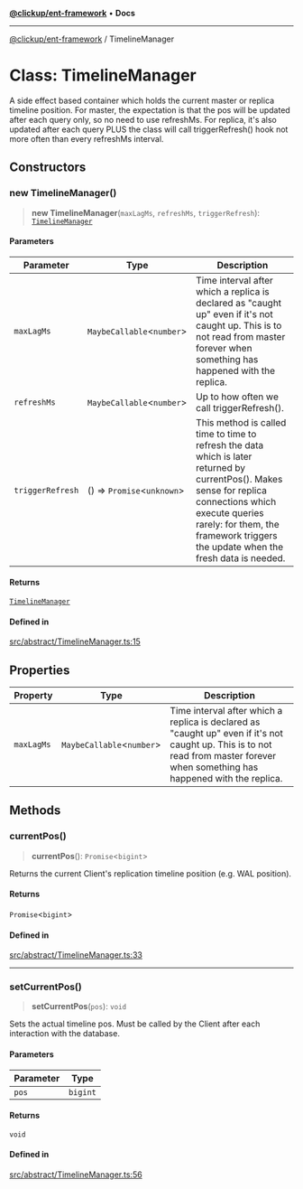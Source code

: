 [**@clickup/ent-framework**](../README.md) • **Docs**

***

[@clickup/ent-framework](../globals.md) / TimelineManager

# Class: TimelineManager

A side effect based container which holds the current master or replica
timeline position. For master, the expectation is that the pos will be
updated after each query only, so no need to use refreshMs. For replica, it's
also updated after each query PLUS the class will call triggerRefresh() hook
not more often than every refreshMs interval.

## Constructors

### new TimelineManager()

> **new TimelineManager**(`maxLagMs`, `refreshMs`, `triggerRefresh`): [`TimelineManager`](TimelineManager.md)

#### Parameters

| Parameter | Type | Description |
| ------ | ------ | ------ |
| `maxLagMs` | `MaybeCallable`\<`number`\> | Time interval after which a replica is declared as "caught up" even if it's not caught up. This is to not read from master forever when something has happened with the replica. |
| `refreshMs` | `MaybeCallable`\<`number`\> | Up to how often we call triggerRefresh(). |
| `triggerRefresh` | () => `Promise`\<`unknown`\> | This method is called time to time to refresh the data which is later returned by currentPos(). Makes sense for replica connections which execute queries rarely: for them, the framework triggers the update when the fresh data is needed. |

#### Returns

[`TimelineManager`](TimelineManager.md)

#### Defined in

[src/abstract/TimelineManager.ts:15](https://github.com/clickup/ent-framework/blob/master/src/abstract/TimelineManager.ts#L15)

## Properties

| Property | Type | Description |
| ------ | ------ | ------ |
| `maxLagMs` | `MaybeCallable`\<`number`\> | Time interval after which a replica is declared as "caught up" even if it's not caught up. This is to not read from master forever when something has happened with the replica. |

## Methods

### currentPos()

> **currentPos**(): `Promise`\<`bigint`\>

Returns the current Client's replication timeline position (e.g. WAL
position).

#### Returns

`Promise`\<`bigint`\>

#### Defined in

[src/abstract/TimelineManager.ts:33](https://github.com/clickup/ent-framework/blob/master/src/abstract/TimelineManager.ts#L33)

***

### setCurrentPos()

> **setCurrentPos**(`pos`): `void`

Sets the actual timeline pos. Must be called by the Client after each
interaction with the database.

#### Parameters

| Parameter | Type |
| ------ | ------ |
| `pos` | `bigint` |

#### Returns

`void`

#### Defined in

[src/abstract/TimelineManager.ts:56](https://github.com/clickup/ent-framework/blob/master/src/abstract/TimelineManager.ts#L56)
